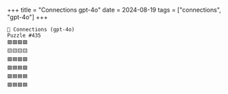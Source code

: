 +++
title = "Connections gpt-4o"
date = 2024-08-19
tags = ["connections", "gpt-4o"]
+++

```text
🤖 Connections (gpt-4o) 
Puzzle #435
🟩🟩🟩🟩
🟨🟨🟨🟨
🟪🟦🟪🟪
🟪🟦🟦🟪
🟪🟦🟦🟦
🟪🟦🟪🟦
```

